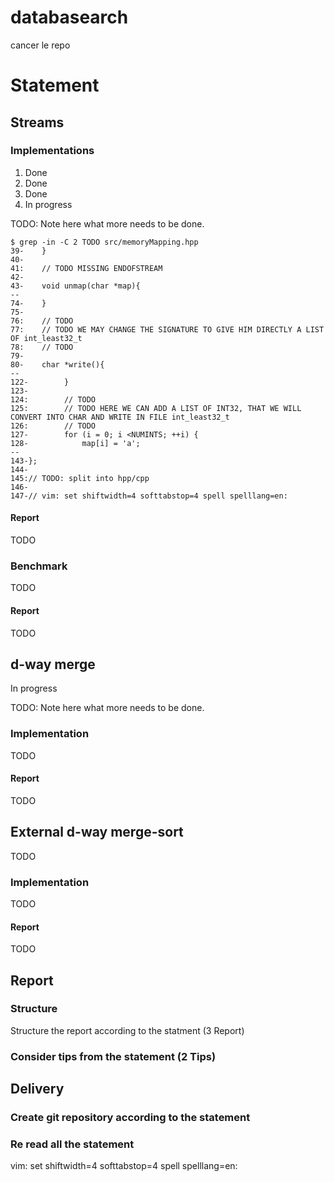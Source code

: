 # databasearch

cancer le repo

# Statement

## Streams

### Implementations

1. Done
2. Done
3. Done
4. In progress

TODO: Note here what more needs to be done.

```
$ grep -in -C 2 TODO src/memoryMapping.hpp
39-    }
40-
41:    // TODO MISSING ENDOFSTREAM
42-
43-    void unmap(char *map){
--
74-    }
75-
76:    // TODO
77:    // TODO WE MAY CHANGE THE SIGNATURE TO GIVE HIM DIRECTLY A LIST OF int_least32_t
78:    // TODO
79-
80-    char *write(){
--
122-        }
123-
124:        // TODO
125:        // TODO HERE WE CAN ADD A LIST OF INT32, THAT WE WILL CONVERT INTO CHAR AND WRITE IN FILE int_least32_t
126:        // TODO
127-        for (i = 0; i <NUMINTS; ++i) {
128-            map[i] = 'a';
--
143-};
144-
145:// TODO: split into hpp/cpp
146-
147-// vim: set shiftwidth=4 softtabstop=4 spell spelllang=en:
```

#### Report

TODO

### Benchmark

TODO

#### Report

TODO

## d-way merge

In progress

TODO: Note here what more needs to be done.

### Implementation

TODO

#### Report

TODO

## External d-way merge-sort

TODO

### Implementation

TODO

#### Report

TODO

## Report

### Structure

Structure the report according to the statment (3 Report)

### Consider tips from the statement (2 Tips)

## Delivery

### Create git repository according to the statement

### Re read all the statement


vim: set shiftwidth=4 softtabstop=4 spell spelllang=en:

